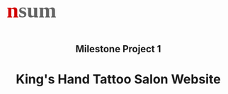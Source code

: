 <h3 style="font-size:3rem; font-weight:700; font-family:Ubuntu"><span style="color:#d30303">n</span><span style="color:#636363;">sum</span></h3>
<h2 style="text-align:center">Milestone Project 1</h2>
<h1 style="text-align:center; font-weight:700">King's Hand Tattoo Salon Website</h1>

